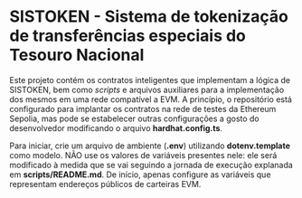 # SISTOKEN - Sistema de tokenização de transferências especiais do Tesouro Nacional

Este projeto contém os contratos inteligentes que implementam a lógica de SISTOKEN, bem como *scripts* e arquivos auxiliares para a implementação dos mesmos em uma rede compatível a EVM. A princípio, o repositório está configurado para implantar os contratos na rede de testes da Ethereum Sepolia, mas pode se estabelecer outras configurações a gosto do desenvolvedor modificando o arquivo **hardhat.config.ts**.

Para iniciar, crie um arquivo de ambiente (**.env**) utilizando **dotenv.template** como modelo. NÃO use os valores de variáveis presentes nele: ele será modificado à medida que se vai seguindo a jornada de execução explanada em **scripts/README.md**. De início, apenas configure as variáveis que representam endereços públicos de carteiras EVM.
